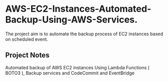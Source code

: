 # AWS-EC2-Instances-Automated-Backup-Using-AWS-Services.
The project aim is to automate the backup process of EC2 instances based on scheduled event. 
## Project Notes

Automated backup of AWS EC2 instances Using Lambda Functions ( BOTO3 ), Backup services and CodeCommit and EventBridge 

